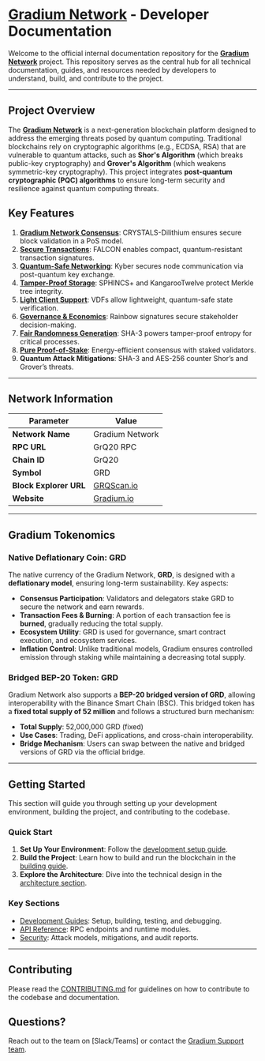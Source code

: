 # [Gradium Network](http://gradium.io/) - Developer Documentation

Welcome to the official internal documentation repository for the [**Gradium Network**](#project-overview) project.
This repository serves as the central hub for all technical documentation, guides, and
resources needed by developers to understand, build, and contribute to the project.

---

## **Project Overview**

The [**Gradium Network**](http://gradium.io/) is a next-generation blockchain platform designed to address the emerging threats posed by
quantum computing. Traditional blockchains rely on cryptographic algorithms (e.g., ECDSA, RSA) that are vulnerable to
quantum attacks, such as **Shor's Algorithm** (which breaks public-key cryptography) and
**Grover's Algorithm** (which weakens symmetric-key cryptography). This project integrates
**post-quantum cryptographic (PQC) algorithms** to ensure long-term security and resilience against quantum computing
threats.

## **Key Features**

1. [**Gradium Network Consensus**](https://github.com/GradeLabz/gradium-network-docs/blob/main/2.0%20Core%20Blockchain%20Features/2.1%20consensus-mechanism.md): CRYSTALS-Dilithium ensures secure block validation in a PoS model.
2. [**Secure Transactions**](https://github.com/GradeLabz/gradium-network-docs/blob/main/2.0%20Core%20Blockchain%20Features/2.2%20transaction-layer.md): FALCON enables compact, quantum-resistant transaction signatures.
3. [**Quantum-Safe Networking**](https://github.com/GradeLabz/gradium-network-docs/blob/main/3.0%20Security%20Layers/3.2%20networking-layer.md): Kyber secures node communication via post-quantum key exchange.
4. [**Tamper-Proof Storage**](https://github.com/GradeLabz/gradium-network-docs/blob/main/3.0%20Security%20Layers/3.3%20storage-and-state-management.md): SPHINCS+ and KangarooTwelve protect Merkle tree integrity.
5. [**Light Client Support**](https://github.com/GradeLabz/gradium-network-docs/blob/main/4.0%20Supporting%20Features/4.1%20light-client-support.md): VDFs allow lightweight, quantum-safe state verification.
6. [**Governance & Economics**](https://github.com/GradeLabz/gradium-network-docs/blob/main/5.0%20Governance%20and%20Economics/5.1%20governance.md): Rainbow signatures secure stakeholder decision-making.
7. [**Fair Randomness Generation**](https://github.com/GradeLabz/gradium-network-docs/blob/main/4.0%20Supporting%20Features/4.2%20randomness-generation.md): SHA-3 powers tamper-proof entropy for critical processes.
8. [**Pure Proof-of-Stake**](https://github.com/GradeLabz/gradium-network-docs/blob/main/5.0%20Governance%20and%20Economics/5.2%20pure-proof-of-stake.md): Energy-efficient consensus with staked validators.
9. **Quantum Attack Mitigations**: SHA-3 and AES-256 counter Shor’s and Grover’s threats.

---

## **Network Information**

| Parameter              | Value                            |
|------------------------|----------------------------------|
| **Network Name**       | Gradium Network                  |
| **RPC URL**            | GrQ20 RPC                        |
| **Chain ID**           | GrQ20                            |
| **Symbol**             | GRD                              |
| **Block Explorer URL** | [GRQScan.io](https://GRQScan.io) |
| **Website**            | [Gradium.io](https://Gradium.io) |

---

## **Gradium Tokenomics**

### **Native Deflationary Coin: GRD**

The native currency of the Gradium Network, **GRD**, is designed with a **deflationary model**, ensuring long-term
sustainability. Key aspects:

- **Consensus Participation**: Validators and delegators stake GRD to secure the network and earn rewards.
- **Transaction Fees & Burning**: A portion of each transaction fee is **burned**, gradually reducing the total supply.
- **Ecosystem Utility**: GRD is used for governance, smart contract execution, and ecosystem services.
- **Inflation Control**: Unlike traditional models, Gradium ensures controlled emission through staking while
  maintaining a decreasing total supply.

### **Bridged BEP-20 Token: GRD**

Gradium Network also supports a **BEP-20 bridged version of GRD**, allowing interoperability with the Binance Smart
Chain (BSC).
This bridged token has a **fixed total supply of 52 million** and follows a structured burn mechanism:

- **Total Supply**: 52,000,000 GRD (fixed)
- **Use Cases**: Trading, DeFi applications, and cross-chain interoperability.
- **Bridge Mechanism**: Users can swap between the native and bridged versions of GRD via the official bridge.

---

## **Getting Started**

This section will guide you through setting up your development environment, building the project, and contributing to
the codebase.

### **Quick Start**

1. **Set Up Your Environment**: Follow the [development setup guide](/6.0%20Development/setup.md).
2. **Build the Project**: Learn how to build and run the blockchain in the [building guide](/6.0%20Development/building.md).
3. **Explore the Architecture**: Dive into the technical design in
   the [architecture section](/3.0%20Security%20Layers/).

### **Key Sections**

- [Development Guides](/6.0%20Development/): Setup, building, testing, and debugging.
- [API Reference](/api-reference/): RPC endpoints and runtime modules.
- [Security](/security/): Attack models, mitigations, and audit reports.

---

## **Contributing**

Please read the [CONTRIBUTING.md](/CONTRIBUTING.md) for guidelines on how to contribute to the codebase and
documentation.

## **Questions?**

Reach out to the team on [Slack/Teams] or contact the [Gradium Support team](mailto:info@gradium.io).

